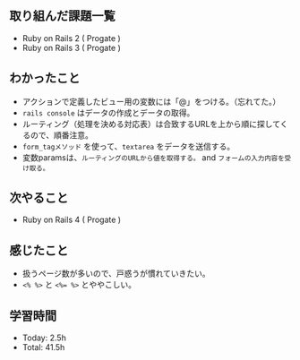## 取り組んだ課題一覧
- Ruby on Rails 2 ( Progate )
- Ruby on Rails 3 ( Progate ) 
## わかったこと
- アクションで定義したビュー用の変数には「@」をつける。（忘れてた。）
- ```rails console``` はデータの作成とデータの取得。
- ルーティング（処理を決める対応表）は合致するURLを上から順に探してくるので、順番注意。
- ```form_tagメソッド``` を使って、```textarea``` をデータを送信する。
- 変数paramsは、```ルーティングのURLから値を取得する。``` and ```フォームの入力内容を受け取る。```
## 次やること
- Ruby on Rails 4 ( Progate )
## 感じたこと
- 扱うページ数が多いので、戸惑うが慣れていきたい。
- ```<% %>``` と ```<%= %>``` とややこしい。
## 学習時間
- Today: 2.5h
- Total: 41.5h
